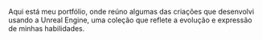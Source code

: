 Aqui está meu portfólio, 
onde reúno algumas das criações que desenvolvi usando a Unreal Engine, 
uma coleção que reflete a evolução e expressão de minhas habilidades.
